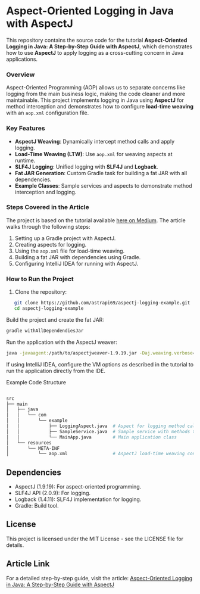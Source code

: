 # Aspect-Oriented Logging in Java with AspectJ

This repository contains the source code for the tutorial **Aspect-Oriented Logging in Java: A Step-by-Step Guide with AspectJ**, which demonstrates how to use **AspectJ** to apply logging as a cross-cutting concern in Java applications.

### Overview

Aspect-Oriented Programming (AOP) allows us to separate concerns like logging from the main business logic, making the code cleaner and more maintainable. This project implements logging in Java using **AspectJ** for method interception and demonstrates how to configure **load-time weaving** with an `aop.xml` configuration file.

### Key Features
- **AspectJ Weaving**: Dynamically intercept method calls and apply logging.
- **Load-Time Weaving (LTW)**: Use `aop.xml` for weaving aspects at runtime.
- **SLF4J Logging**: Unified logging with **SLF4J** and **Logback**.
- **Fat JAR Generation**: Custom Gradle task for building a fat JAR with all dependencies.
- **Example Classes**: Sample services and aspects to demonstrate method interception and logging.

### Steps Covered in the Article
The project is based on the tutorial available [here on Medium](https://asterios-raptis.medium.com/aspect-oriented-logging-in-java-a-step-by-step-guide-with-aspectj-aa8f8865b026). The article walks through the following steps:
1. Setting up a Gradle project with AspectJ.
2. Creating aspects for logging.
3. Using the `aop.xml` file for load-time weaving.
4. Building a fat JAR with dependencies using Gradle.
5. Configuring IntelliJ IDEA for running with AspectJ.

### How to Run the Project

1. Clone the repository:
```bash
   git clone https://github.com/astrapi69/aspectj-logging-example.git
   cd aspectj-logging-example
```

Build the project and create the fat JAR:

```bash
gradle withAllDependendiesJar
```

Run the application with the AspectJ weaver:

```bash
java -javaagent:/path/to/aspectjweaver-1.9.19.jar -Daj.weaving.verbose=true -jar build/libs/app-all.jar
```

If using IntelliJ IDEA, configure the VM options as described in the tutorial to run the application directly from the IDE.

Example Code Structure
```graphql

src
├── main
│   ├── java
│   │   └── com
│   │       └── example
│   │           ├── LoggingAspect.java  # Aspect for logging method calls
│   │           ├── SampleService.java  # Sample service with methods to intercept
│   │           └── MainApp.java        # Main application class
│   └── resources
│       └── META-INF
│           └── aop.xml                 # AspectJ load-time weaving configuration

```
## Dependencies

* AspectJ (1.9.19): For aspect-oriented programming.
* SLF4J API (2.0.9): For logging.
* Logback (1.4.11): SLF4J implementation for logging.
* Gradle: Build tool.

## License
This project is licensed under the MIT License - see the LICENSE file for details.

## Article Link
For a detailed step-by-step guide, visit the article: [Aspect-Oriented Logging in Java: A Step-by-Step Guide with AspectJ](https://asterios-raptis.medium.com/aspect-oriented-logging-in-java-a-step-by-step-guide-with-aspectj-aa8f8865b026) 

